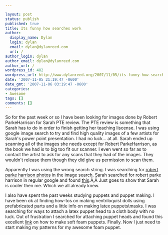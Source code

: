 ```yaml
---

layout: post
status: publish
published: true
title: Its funny how searches work
author:
  display_name: Dylan
  login: dylan
  email: dylan@dylanreed.com
  url: /
author_login: dylan
author_email: dylan@dylanreed.com
author_url: /
wordpress_id: 482
wordpress_url: http://www.dylanreed.org/2007/11/05/its-funny-how-searches-work/
date: '2007-11-05 21:19:47 -0600'
date_gmt: '2007-11-06 03:19:47 -0600'
categories:
- Awesome
tags: []
comments: []
---
```


So for the past week or so I have been looking for images done by Robert ParkeHarrison for Sarah PTE review. The PTE review is something that Sarah has to do in order to finish getting her teaching liscense. I was using google image search to try and find high quality images of a few artists for Sarah's power point presentation. I had no luck... at all. Sarah ended up scanning all of the images she needs except for Robert ParkeHarrison, as the book we had is to big too fit our scanner. I even went so far as to contact the artist to ask for any scans that they had of the images. They wouldn't release them though they did give us permission to scan them.

Apparently I was using the wrong search string. I was searching for [robert parke harrison photos][1] in the image search. Sarah searched for robert parke harrison in regular google and found [][1][this][2].Ã‚Â  Just goes to show that Sarah is cooler then me. Which we all already knew.

   [1]: http://images.google.com/images?q=Robert+ParkeHarrison&ie=UTF-8&oe=utf-8&rls=org.mozilla:en-US:official&client=firefox-a&um=1&sa=N&tab=wi
   [2]: http://www.geh.org/parkeharrison/index.htm

I also have spent the past weeks studying puppets and puppet making. I have been ok at finding how-tos on making ventriloquist dolls using prefabricated parts and a little info on making latex puppets\masks. I was searching for ways to attach a latex puppet head to a cloth body with no luck. Out of frustration I searched for attaching puppet heads and found this excellent [link][3] on how to make soft foam puppets. Finally. Now I just need to start making my patterns for my awesome foam puppet.

   [3]: http://swazzle.com/blogs/2006/03/puppet-building-tutorial-ratchet.html

